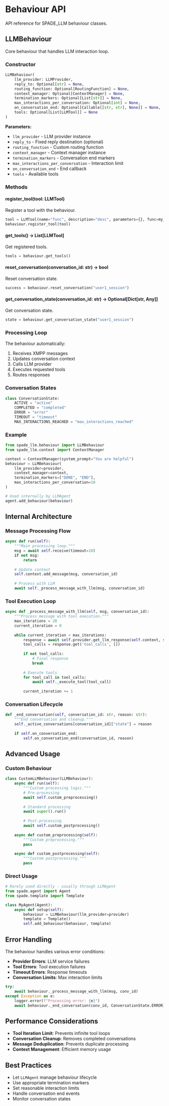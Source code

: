 # Behaviour API

API reference for SPADE_LLM behaviour classes.

## LLMBehaviour

Core behaviour that handles LLM interaction loop.

### Constructor

```python
LLMBehaviour(
    llm_provider: LLMProvider,
    reply_to: Optional[str] = None,
    routing_function: Optional[RoutingFunction] = None,
    context_manager: Optional[ContextManager] = None,
    termination_markers: Optional[List[str]] = None,
    max_interactions_per_conversation: Optional[int] = None,
    on_conversation_end: Optional[Callable[[str, str], None]] = None,
    tools: Optional[List[LLMTool]] = None
)
```

**Parameters:**

- `llm_provider` - LLM provider instance
- `reply_to` - Fixed reply destination (optional)
- `routing_function` - Custom routing function
- `context_manager` - Context manager instance
- `termination_markers` - Conversation end markers
- `max_interactions_per_conversation` - Interaction limit
- `on_conversation_end` - End callback
- `tools` - Available tools

### Methods

#### register_tool(tool: LLMTool)

Register a tool with the behaviour.

```python
tool = LLMTool(name="func", description="desc", parameters={}, func=my_func)
behaviour.register_tool(tool)
```

#### get_tools() -> List[LLMTool]

Get registered tools.

```python
tools = behaviour.get_tools()
```

#### reset_conversation(conversation_id: str) -> bool

Reset conversation state.

```python
success = behaviour.reset_conversation("user1_session")
```

#### get_conversation_state(conversation_id: str) -> Optional[Dict[str, Any]]

Get conversation state.

```python
state = behaviour.get_conversation_state("user1_session")
```

### Processing Loop

The behaviour automatically:

1. Receives XMPP messages
2. Updates conversation context
3. Calls LLM provider
4. Executes requested tools
5. Routes responses

### Conversation States

```python
class ConversationState:
    ACTIVE = "active"
    COMPLETED = "completed"
    ERROR = "error"
    TIMEOUT = "timeout"
    MAX_INTERACTIONS_REACHED = "max_interactions_reached"
```

### Example

```python
from spade_llm.behaviour import LLMBehaviour
from spade_llm.context import ContextManager

context = ContextManager(system_prompt="You are helpful")
behaviour = LLMBehaviour(
    llm_provider=provider,
    context_manager=context,
    termination_markers=["DONE", "END"],
    max_interactions_per_conversation=10
)

# Used internally by LLMAgent
agent.add_behaviour(behaviour)
```

## Internal Architecture

### Message Processing Flow

```python
async def run(self):
    """Main processing loop."""
    msg = await self.receive(timeout=10)
    if not msg:
        return
    
    # Update context
    self.context.add_message(msg, conversation_id)
    
    # Process with LLM
    await self._process_message_with_llm(msg, conversation_id)
```

### Tool Execution Loop

```python
async def _process_message_with_llm(self, msg, conversation_id):
    """Process message with tool execution."""
    max_iterations = 20
    current_iteration = 0
    
    while current_iteration < max_iterations:
        response = await self.provider.get_llm_response(self.context, self.tools)
        tool_calls = response.get('tool_calls', [])
        
        if not tool_calls:
            # Final response
            break
            
        # Execute tools
        for tool_call in tool_calls:
            await self._execute_tool(tool_call)
        
        current_iteration += 1
```

### Conversation Lifecycle

```python
def _end_conversation(self, conversation_id: str, reason: str):
    """End conversation and cleanup."""
    self._active_conversations[conversation_id]["state"] = reason
    
    if self.on_conversation_end:
        self.on_conversation_end(conversation_id, reason)
```

## Advanced Usage

### Custom Behaviour

```python
class CustomLLMBehaviour(LLMBehaviour):
    async def run(self):
        """Custom processing logic."""
        # Pre-processing
        await self.custom_preprocessing()
        
        # Standard processing
        await super().run()
        
        # Post-processing
        await self.custom_postprocessing()
    
    async def custom_preprocessing(self):
        """Custom preprocessing."""
        pass
    
    async def custom_postprocessing(self):
        """Custom postprocessing."""
        pass
```

### Direct Usage

```python
# Rarely used directly - usually through LLMAgent
from spade.agent import Agent
from spade.template import Template

class MyAgent(Agent):
    async def setup(self):
        behaviour = LLMBehaviour(llm_provider=provider)
        template = Template()
        self.add_behaviour(behaviour, template)
```

## Error Handling

The behaviour handles various error conditions:

- **Provider Errors**: LLM service failures
- **Tool Errors**: Tool execution failures  
- **Timeout Errors**: Response timeouts
- **Conversation Limits**: Max interaction limits

```python
try:
    await behaviour._process_message_with_llm(msg, conv_id)
except Exception as e:
    logger.error(f"Processing error: {e}")
    await behaviour._end_conversation(conv_id, ConversationState.ERROR)
```

## Performance Considerations

- **Tool Iteration Limit**: Prevents infinite tool loops
- **Conversation Cleanup**: Removes completed conversations
- **Message Deduplication**: Prevents duplicate processing
- **Context Management**: Efficient memory usage

## Best Practices

- Let `LLMAgent` manage behaviour lifecycle
- Use appropriate termination markers
- Set reasonable interaction limits
- Handle conversation end events
- Monitor conversation states
